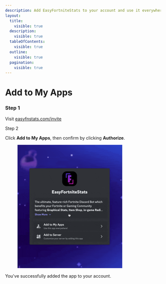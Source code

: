 ```yaml
---
description: Add EasyFortniteStats to your account and use it everywhere!
layout:
  title:
    visible: true
  description:
    visible: true
  tableOfContents:
    visible: true
  outline:
    visible: true
  pagination:
    visible: true
---
```


# Add to My Apps

### Step 1

Visit [easyfnstats.com/invite](https://easyfnstats.com/invite)

Step 2

Click **Add to My Apps**, then confirm by clicking **Authorize**.

<div data-full-width="true">

<figure><img src="../../.gitbook/assets/CleanShot 2024-10-17 at 00.29.26.gif" alt="" width="339"><figcaption></figcaption></figure>

</div>

You've successfully added the app to your account.
